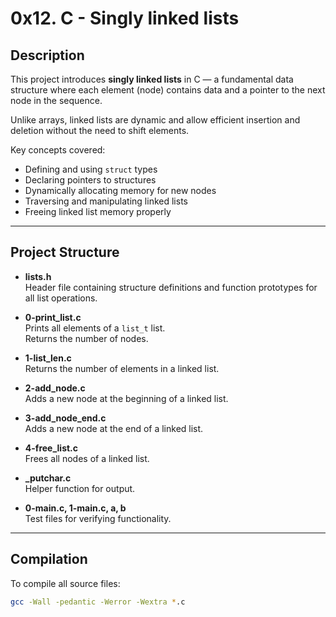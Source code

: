 # 0x12. C - Singly linked lists

## Description
This project introduces **singly linked lists** in C — a fundamental data structure where each element (node) contains data and a pointer to the next node in the sequence.

Unlike arrays, linked lists are dynamic and allow efficient insertion and deletion without the need to shift elements.

Key concepts covered:
- Defining and using `struct` types
- Declaring pointers to structures
- Dynamically allocating memory for new nodes
- Traversing and manipulating linked lists
- Freeing linked list memory properly

---

## Project Structure

- **lists.h**  
  Header file containing structure definitions and function prototypes for all list operations.

- **0-print_list.c**  
  Prints all elements of a `list_t` list.  
  Returns the number of nodes.

- **1-list_len.c**  
  Returns the number of elements in a linked list.

- **2-add_node.c**  
  Adds a new node at the beginning of a linked list.

- **3-add_node_end.c**  
  Adds a new node at the end of a linked list.

- **4-free_list.c**  
  Frees all nodes of a linked list.

- **_putchar.c**  
  Helper function for output.

- **0-main.c, 1-main.c, a, b**  
  Test files for verifying functionality.

---

## Compilation

To compile all source files:

```bash
gcc -Wall -pedantic -Werror -Wextra *.c
